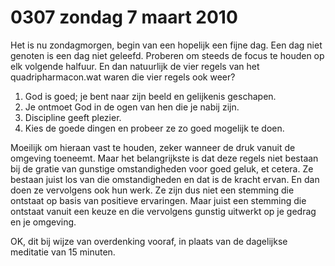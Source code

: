 # 0307 zondag 7 maart 2010
Het is nu zondagmorgen, begin van een hopelijk een fijne dag. Een dag niet genoten is een dag niet geleefd. Proberen om steeds de focus te houden op elk volgende halfuur. En dan natuurlijk de vier regels van het quadripharmacon.wat waren die vier regels ook weer?

1. God is goed; je bent naar zijn beeld en gelijkenis geschapen.
2. Je ontmoet God in de ogen van hen die je nabij zijn.
3. Discipline geeft plezier.
4. Kies de goede dingen en probeer ze zo goed mogelijk te doen.

Moeilijk om hieraan vast te houden, zeker wanneer de druk vanuit de omgeving toeneemt. Maar het belangrijkste is dat deze regels niet bestaan bij de gratie van gunstige omstandigheden voor goed geluk, et cetera. Ze bestaan juist los van die omstandigheden en dat is de kracht ervan. En dan doen ze vervolgens ook hun werk. Ze zijn dus niet een stemming die ontstaat op basis van positieve ervaringen. Maar juist een stemming die ontstaat vanuit een keuze en die vervolgens gunstig uitwerkt op je gedrag en je omgeving.

OK, dit bij wijze van overdenking vooraf, in plaats van de dagelijkse meditatie van 15 minuten.